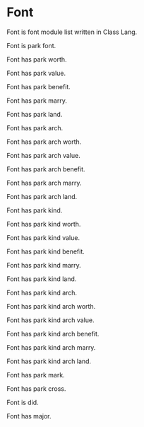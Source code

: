 # Font

Font is font module list written in Class Lang.

Font is park font.

Font has park worth.

Font has park value.

Font has park benefit.

Font has park marry.

Font has park land.

Font has park arch.

Font has park arch worth.

Font has park arch value.

Font has park arch benefit.

Font has park arch marry.

Font has park arch land.

Font has park kind.

Font has park kind worth.

Font has park kind value.

Font has park kind benefit.

Font has park kind marry.

Font has park kind land.

Font has park kind arch.

Font has park kind arch worth.

Font has park kind arch value.

Font has park kind arch benefit.

Font has park kind arch marry.

Font has park kind arch land.

Font has park mark.

Font has park cross.

Font is did.

Font has major.